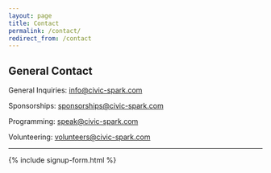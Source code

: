 ```yaml
---
layout: page
title: Contact
permalink: /contact/
redirect_from: /contact
---
```


## General Contact

General Inquiries: [info@civic-spark.com](mailto:info@civic-spark.com)

Sponsorships: [sponsorships@civic-spark.com](mailto:sponsorships@civic-spark.com)

Programming: [speak@civic-spark.com](mailto:speak@civic-spark.com)

Volunteering: [volunteers@civic-spark.com](mailto:volunteers@civic-spark.com)

---

<article>
{% include signup-form.html %}
</article>
